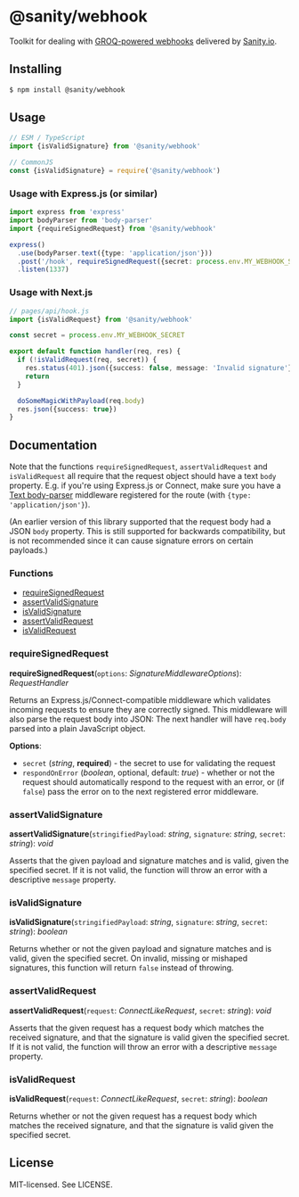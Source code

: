 # @sanity/webhook

Toolkit for dealing with [GROQ-powered webhooks](https://www.sanity.io/docs/webhooks) delivered by [Sanity.io](https://www.sanity.io/).

## Installing

```sh
$ npm install @sanity/webhook
```

## Usage

```js
// ESM / TypeScript
import {isValidSignature} from '@sanity/webhook'

// CommonJS
const {isValidSignature} = require('@sanity/webhook')
```

### Usage with Express.js (or similar)

```ts
import express from 'express'
import bodyParser from 'body-parser'
import {requireSignedRequest} from '@sanity/webhook'

express()
  .use(bodyParser.text({type: 'application/json'}))
  .post('/hook', requireSignedRequest({secret: process.env.MY_WEBHOOK_SECRET}))
  .listen(1337)
```

### Usage with Next.js

```ts
// pages/api/hook.js
import {isValidRequest} from '@sanity/webhook'

const secret = process.env.MY_WEBHOOK_SECRET

export default function handler(req, res) {
  if (!isValidRequest(req, secret)) {
    res.status(401).json({success: false, message: 'Invalid signature'})
    return
  }

  doSomeMagicWithPayload(req.body)
  res.json({success: true})
}
```

## Documentation

Note that the functions `requireSignedRequest`, `assertValidRequest` and `isValidRequest` all require that the request object should have a text `body` property.
E.g. if you're using Express.js or Connect, make sure you have a [Text body-parser](https://github.com/expressjs/body-parser#bodyparsertextoptions) middleware registered for the route (with `{type: 'application/json'}`).

(An earlier version of this library supported that the request body had a JSON `body` property. This is still supported for backwards compatibility, but is not recommended since it can cause signature errors on certain payloads.)

### Functions

- [requireSignedRequest](README.md#requiresignedrequest)
- [assertValidSignature](README.md#assertvalidsignature)
- [isValidSignature](README.md#isvalidsignature)
- [assertValidRequest](README.md#assertvalidrequest)
- [isValidRequest](README.md#isvalidrequest)

### requireSignedRequest

**requireSignedRequest**(`options`: _SignatureMiddlewareOptions_): _RequestHandler_

Returns an Express.js/Connect-compatible middleware which validates incoming requests to ensure they are correctly signed.
This middleware will also parse the request body into JSON: The next handler will have `req.body` parsed into a plain JavaScript object.

**Options**:

- `secret` (_string_, **required**) - the secret to use for validating the request
- `respondOnError` (_boolean_, optional, default: _true_) - whether or not the request should automatically respond to the request with an error, or (if `false`) pass the error on to the next registered error middleware.

### assertValidSignature

**assertValidSignature**(`stringifiedPayload`: _string_, `signature`: _string_, `secret`: _string_): _void_

Asserts that the given payload and signature matches and is valid, given the specified secret. If it is not valid, the function will throw an error with a descriptive `message` property.

### isValidSignature

**isValidSignature**(`stringifiedPayload`: _string_, `signature`: _string_, `secret`: _string_): _boolean_

Returns whether or not the given payload and signature matches and is valid, given the specified secret. On invalid, missing or mishaped signatures, this function will return `false` instead of throwing.

### assertValidRequest

**assertValidRequest**(`request`: _ConnectLikeRequest_, `secret`: _string_): _void_

Asserts that the given request has a request body which matches the received signature, and that the signature is valid given the specified secret. If it is not valid, the function will throw an error with a descriptive `message` property.


### isValidRequest

**isValidRequest**(`request`: _ConnectLikeRequest_, `secret`: _string_): _boolean_

Returns whether or not the given request has a request body which matches the received signature, and that the signature is valid given the specified secret.

## License

MIT-licensed. See LICENSE.
